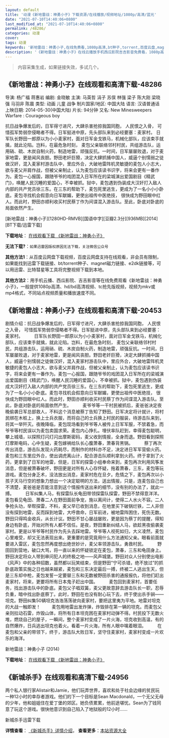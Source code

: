 ```yaml
---
layout: default
title: '动漫《新地雷战：神勇小子》下载资源/在线播放/视频地址/1080p/高清/蓝光'
date: "2021-07-10T14:40:06+0800"
last_modified_at: "2021-07-10T14:40:06+0800"
permalink: /48286/
categories: 动漫
cover:
tags: 动漫
keywords: '新地雷战：神勇小子,在线免费看,1080p高清,bt种子,torrent,百度云盘,magnet,磁力链,迅雷下载资源'
description: '《新地雷战：神勇小子》在线云播放手机西瓜影院吉吉影音免费看，1080p高清bd/hd未删减完整版和tc抢先枪版，mkv/mp4格式，附带bt/torrent种子、magnet/磁力链、百度云盘、网盘资源迅雷下载链接'
---
```


>内容采集生成，如果链接失效，多试几个。


## 《新地雷战：神勇小子》在线观看和高清下载-48286

导演: 杨广福 蒋惠岩 编剧: 金晓敏 主演: 马英哲 涓子 苏俣 林强 梁子 陈大刚 梁晓强 马羽非 陈晨 类型: 动画 儿童 战争 制片国家/地区: 中国大陆 语言: 汉语普通话 上映日期: 2014-05-30(中国大陆) 片长: 94分钟 又名: New Minesweepers Warfare : Courageous boy

抗日战争爆发后的，日军得寸进尺，大肆杀害抢掠我国同胞， 人民恨之入骨， 可惜孤军势弱奈侵略者不得。日军挺进中原，先头部队来到必经要塞：麦家村。 日军队长野田一郎原以为小小麦家村，面对日军金戈铁马，机械化部队，应该束手就擒，就此沦陷。岂料，在最危急时刻， 麦包父亲联络邻村村民，共组游击队，运用硝、硫、木炭自制火药，制造地雷，顽强反抗。一时间，日军屡屡败退，对于麦家地雷，更是闻风丧胆。野田老奸巨猾，决定大肆抓捕中国人，威逼个别懦弱之徒做汉奸，混入麦家村游击队中，里应外合，大破地雷阵机灵敏捷的麦包人小志大，欲与麦父并肩作战，但被父亲制止，认为麦包应该读书识字，将来会更有一番作为。麦包一心报国，跟随爷爷的戏团混入日军所在的梁城演出爱国剧目《精武门》，唤醒人民沉睡的爱国心，不幸被抓。狱中，麦包遇到伪装成大汉奸打入敌人内部的共产党员徐三东。在三东的帮助下，麦包死里逃生，更成为了一名小小小卧底。麦包寻找机会假意向日军献媚，更使出祖传中医绝技， 很快成为野田眼中红人。而此时，野田亦顺利收买村民蔡丁作为间谍混入游击队。至此，卧底对卧底的局面依然产生。


[新地雷战：神勇小子][1280HD-RMVB][国语中字][豆瓣2.3分][936MB][2014][BT下载/迅雷下载]

**下载地址**： [在线观看下载 《新地雷战：神勇小子》](https://www.btdx8.com/torrent/new_minesweepers_warfare_2014.html) 


**无法下载?**：`如果迅雷因版权原因无法下载，关注微信公众号 `

**其他方法1**：从百度云网盘下载视频，百度云网盘支持在线观看，非会员有限制，如果能找到迅雷下载链接、bt/torrent种子、magnet磁力链接、e2dk链接等，可以用迅雷、比特彗星等工具将完整视频下载到本地。

**其他方法2**：用手机云播、西瓜影院、吉吉影音等在线免费观看《新地雷战：神勇小子》，一般提供1080p高清、hd/bd高清视频、tc抢先版视频，视频为mkv或mp4格式，不同站点视频质量和播放速度不同。


## 《新地雷战：神勇小子》在线观看和高清下载-20453

剧情介绍：抗日战争爆发后的，日军得寸进尺，大肆杀害抢掠我国同胞， 人民恨之入骨， 可惜孤军势弱奈侵略者不得。日军挺进中原，先头部队来到必经要塞：麦家村。  　　日军队长野田一郎原以为小小麦家村，面对日军金戈铁马，机械化部队，应该束手就擒，就此沦陷。岂料，在最危急时刻， 麦包父亲联络邻村村民，共组游击队，运用硝、硫、木炭自制火药，制造地雷，顽强反抗。一时间，日军屡屡败退，对于麦家地雷，更是闻风丧胆。野田老奸巨猾，决定大肆抓捕中国人，威逼个别懦弱之徒做汉奸，混入麦家村游击队中，里应外合，大破地雷阵机灵敏捷的麦包人小志大，欲与麦父并肩作战，但被父亲制止，认为麦包应该读书识字，将来会更有一番作为。麦包一心报国，跟随爷爷的戏团混入日军所在的梁城演出爱国剧目《精武门》，唤醒人民沉睡的爱国心，不幸被抓。狱中，麦包遇到伪装成大汉奸打入敌人内部的共产党员徐三东。在三东的帮助下，麦包死里逃生，更成为了一名小小小卧底。麦包寻找机会假意向日军献媚，更使出祖传中医绝技， 很快成为野田眼中红人。而此时，野田亦顺利收买村民蔡丁作为间谍混入游击队。至此，卧底对卧底的局面依然产生。  　　麦爷爷等一干村民被抓后，麦爸爸决定夜晚偷袭日军总部救人，不料这个消息被蔡丁告知了野田。日军决定将计就计，将村民绑在木桩上，换上士兵衣服，而将自己的士兵换上村民的服装，待游击队来到，将其一举歼灭。夜晚降临，麦包现场看到爷爷等人被传上日军军服，不禁着急，而爷爷等村民误以为麦包卖国求荣。麦包内心挣扎。埋伏率队赶到，幸得麦包聪明，攀上城墙，以探照灯闪灯闪出摩斯密码，麦父收到情报，全身而退。野田看到探照灯摩斯电码，心中生疑，麦包嫁祸给队长心腹萧春，萧春背黑锅。  　　蔡丁再次传出消息，游击队发现火药耗尽，而制作的材料亦不足，决定进日军军营偷火药。麦包和三东里应外合，使出调虎离山计，配合游击队顺利拿到火药。终于拿到了火药，更拿到了日军的地雷，但是，日军的探雷小组奉命来到，麦包再次利用风筝发消息，但是被萧春破坏，野田更是对所有人心存怀疑，拖着萧春，三东，麦包等玩游戏。麦包分身乏术，没法放出消息，麦家村危在旦夕。危情之下，麦包再次以小孩子天马行空的想象力想出一个决定聪明的方法，送出情报，只是，连麦包自己也不清楚，麦爸爸是否能注意到这个情报传送出来的细节，没有别的办法了，就此一搏。  　　日军纠集人马，有探雷队长龟田带领探雷队探雷，野田不禁得意洋洋。麦包看见龟田、萧春二人在野田面前争宠，施以离间计，使得二人水火不容。二人争抢头功，举帮探雷，不料，麦父早已收到消息，在地里买下破锅烂铁，二人非但没有探到地雷，反而踩到地雷，大呼救命，日军前进，被地雷阵困住，死伤无数。野田只得鸣金收兵，从长计议。野田不甘心屡战屡败，更是因为蔡丁的提醒，得知身边有卧底，开始对所有人都不信任。是夜，野田重新纠结人马，欲趁黑夜偷袭麦家村。更是以爷爷等村民作为先头去踩地雷。爷爷等人视死如归，大义凌然，麦包心里难受，却又无法表现出来。更重要的是究竟用什么方法通知父亲。眼看前面就要进入雷区，麦包忽然再度想出绝世妙计，麦父率领游击队，勇救村民。  　　野田回到营地，破口大骂，将一直以来的怀疑锁定在麦包，萧春，三东和龟田身上。野田决定将众人带到审问犯人的终极之地——风声城堡。野田对众人分别使出电影《风声》中的各种招数，虽然都以玩笑结束，但是野田“宁可杀错，绝不放过”的抓卧底政策实施之日也越来越紧，麦包和三东决定最后一搏，终被二人逃出生天，但是三东却中枪，麦包发誓一定要替三东和无数被野田杀害的通报报仇，将他们赶出麦家村，将来，更要将所有日本鬼子赶出中国。  　　麦包回到麦家村，首要任务，找出游击队中的卧底。麦包父子唱双簧，麦父更故意辞去游击队长一职，忍辱负重，暗中找出卧底蔡丁。此时，野田在也没有耐心玩下去，终于使出杀手锏——坦克。野田纠集50辆坦克浩浩荡荡驶向麦家村，要把这里夷为平地。地雷对坦克的大战一触即发！  　　麦包用地雷出发炸弹，炸毁排在第一辆的坦克。而麦包父亲则拉动石雷，炸毁山体，将所有日本坦克困在麦家村动弹不得。村民投下无数火堆，燃烧自己的屋子，一瞬间，整个麦家村变成了一片火海，坦克收到高温，有的自然爆炸，日兵逃出坦克也着火。看着一片火海，所有人眼中噙着眼泪。  　　在麦包和父亲的带领下，终于，游击队大败日军，坚守住麦家村，麦家村变成一片欢乐的海洋。


新地雷战：神勇小子 (2014)

**下载地址**： [在线观看下载 《新地雷战：神勇小子》](https://www.btbtdy.me/btdy/dy1869.html) 


## 《新城杀手》在线观看和高清下载-24956

两个私人银行家Alistair和Jamie，他们玩弄世界，喜欢和处于社会边缘的贫民玩一种12小时的幸存者游戏。他们的下一个目标是Sean Macdonald，一个无父无母的少年，他和姐姐住在爱丁堡的郊区。她负债累累，他前途堪忧。Sean为了钱同意了玩这个游戏。很快他意识到自己陷入了地狱般的12小时......


新城杀手迅雷下载

**详情查看**： [《新城杀手》详情介绍](/movie/24956/)， **查看更多**：[本站资源大全](/movie/t/all/)

